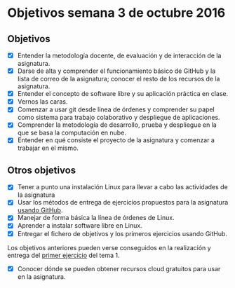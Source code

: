 # Objetivos semana 3 de octubre 2016

## Objetivos
* [x] Entender la metodología docente, de evaluación y de interacción de la asignatura.
* [x] Darse de alta y comprender el funcionamiento básico de GitHub y la lista de correo de la asignatura; conocer el resto de los recursos de la asignatura.
* [x] Entender el concepto de software libre y su aplicación práctica en clase.
* [x] Vernos las caras.
* [x] Comenzar a usar git desde línea de órdenes y comprender su papel como sistema para trabajo colaborativo y despliegue de aplicaciones.
* [x] Comprender la metodología de desarrollo, prueba y despliegue en la que se basa la computación en nube.
* [x] Entender en qué consiste el proyecto de la asignatura y comenzar a trabajar en el mismo.

## Otros objetivos
* [x] Tener a punto una instalación Linux para llevar a cabo las actividades de la asignatura
* [x] Usar los métodos de entrega de ejercicios propuestos para la asignatura [usando GitHub](../ejercicios/README.md).
* [x] Manejar de forma básica la línea de órdenes de Linux.
* [x] Aprender a instalar software libre en Linux.
* [x] Entregar el fichero de objetivos y los primeros ejercicios usando GitHub.

Los objetivos anteriores pueden verse conseguidos en la realización y entrega del [primer ejercicio](https://github.com/Griger/CC/blob/ejercicios/tema1/ejercicio1.md) del tema 1.

* [x] Conocer dónde se pueden obtener recursos cloud gratuitos para usar en la asignatura.
